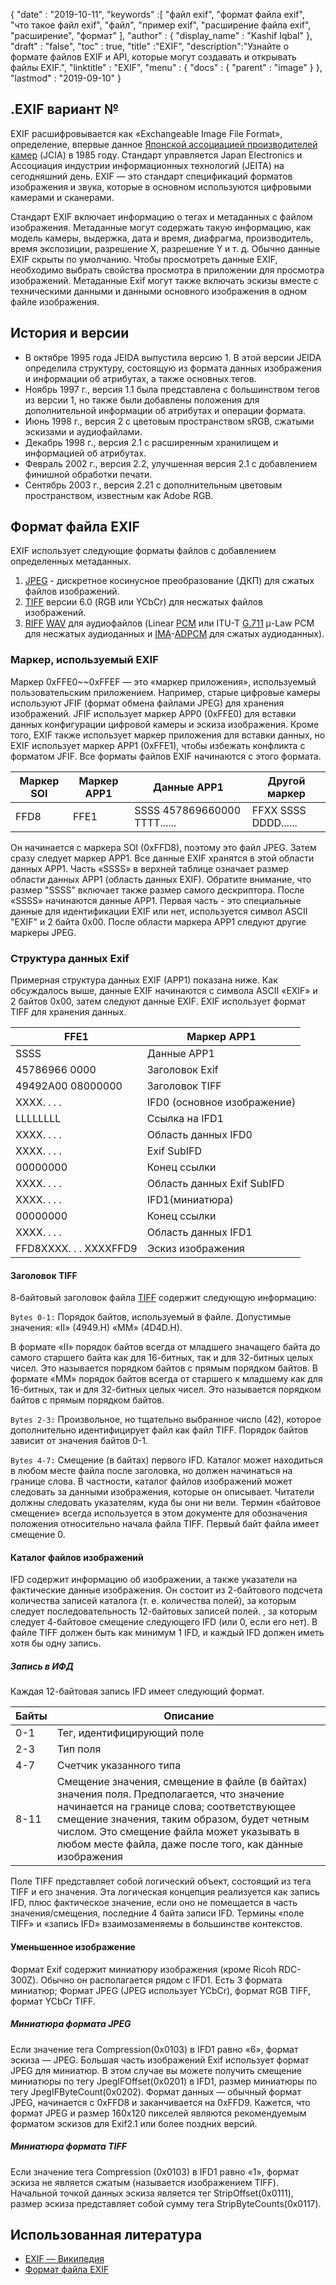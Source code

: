 {
  "date" : "2019-10-11",
  "keywords" :[ "файл exif", "формат файла exif", "что такое файл exif", "файл", "пример exif", "расширение файла exif", "расширение", "формат" ],
  "author" : {
    "display_name" : "Kashif Iqbal"
},
  "draft" : "false",
  "toc" : true,
  "title" :"EXIF",
  "description":"Узнайте о формате файлов EXIF и API, которые могут создавать и открывать файлы EXIF.",
  "linktitle" : "EXIF",
  "menu" : {
    "docs" : {
      "parent" : "image"
}
},
  "lastmod" : "2019-09-10"
}

## .EXIF вариант №
EXIF расшифровывается как «Exchangeable Image File Format», определение, впервые данное [Японской ассоциацией производителей камер](https://en.wikipedia.org/wiki/Japan_Electronic_Industries_Development_Association) (JCIA) в 1985 году. Стандарт управляется Japan Electronics и Ассоциация индустрии информационных технологий (JEITA) на сегодняшний день. EXIF — это стандарт спецификаций форматов изображения и звука, которые в основном используются цифровыми камерами и сканерами.

Стандарт EXIF включает информацию о тегах и метаданных с файлом изображения. Метаданные могут содержать такую информацию, как модель камеры, выдержка, дата и время, диафрагма, производитель, время экспозиции, разрешение X, разрешение Y и т. д. Обычно данные EXIF скрыты по умолчанию. Чтобы просмотреть данные EXIF, необходимо выбрать свойства просмотра в приложении для просмотра изображений. Метаданные Exif могут также включать эскизы вместе с техническими данными и данными основного изображения в одном файле изображения.

## История и версии ##

* В октябре 1995 года JEIDA выпустила версию 1. В этой версии JEIDA определила структуру, состоящую из формата данных изображения и информации об атрибутах, а также основных тегов.
* Ноябрь 1997 г., версия 1.1 была представлена с большинством тегов из версии 1, но также были добавлены положения для дополнительной информации об атрибутах и операции формата.
* Июнь 1998 г., версия 2 с цветовым пространством sRGB, сжатыми эскизами и аудиофайлами.
* Декабрь 1998 г., версия 2.1 с расширенным хранилищем и информацией об атрибутах.
* Февраль 2002 г., версия 2.2, улучшенная версия 2.1 с добавлением финишной обработки печати.
* Сентябрь 2003 г., версия 2.21 с дополнительным цветовым пространством, известным как Adobe RGB.

## Формат файла EXIF

EXIF использует следующие форматы файлов с добавлением определенных метаданных.

1. [JPEG](/ru/image/jpeg/) - дискретное косинусное преобразование (ДКП) для сжатых файлов изображений.
1. [TIFF](/ru/image/tiff/) версии 6.0 (RGB или YCbCr) для несжатых файлов изображений.
1. [RIFF](https://en.wikipedia.org/wiki/Resource_Interchange_File_Format) [WAV](https://en.wikipedia.org/wiki/WAV) для аудиофайлов (Linear [PCM](https://en.wikipedia.org/wiki/Pulse-code_modulation) или ITU-T [G.711](https://en.wikipedia.org/wiki/G.711) μ-Law PCM для несжатых аудиоданных и [ IMA](https://en.wikipedia.org/wiki/Interactive_Multimedia_Association)-[ADPCM](https://en.wikipedia.org/wiki/ADPCM) для сжатых аудиоданных).

### Маркер, используемый EXIF ###

Маркер 0xFFE0~~0xFFEF — это «маркер приложения», используемый пользовательским приложением. Например, старые цифровые камеры используют JFIF (формат обмена файлами JPEG) для хранения изображений. JFIF использует маркер APP0 (0xFFE0) для вставки данных конфигурации цифровой камеры и эскиза изображения. Кроме того, EXIF также использует маркер приложения для вставки данных, но EXIF использует маркер APP1 (0xFFE1), чтобы избежать конфликта с форматом JFIF. Все форматы файлов EXIF начинаются с этого формата.


|Маркер SOI|Маркер APP1|Данные APP1|Другой маркер
---|---|---|---|
|FFD8|FFE1|SSSS 457869660000 TTTT......|FFXX SSSS DDDD......

Он начинается с маркера SOI (0xFFD8), поэтому это файл JPEG. Затем сразу следует маркер APP1. Все данные EXIF хранятся в этой области данных APP1. Часть «SSSS» в верхней таблице означает размер области данных APP1 (область данных EXIF). Обратите внимание, что размер "SSSS" включает также размер самого дескриптора. После «SSSS» начинаются данные APP1. Первая часть - это специальные данные для идентификации EXIF или нет, используется символ ASCII "EXIF" и 2 байта 0x00. После области маркера APP1 следуют другие маркеры JPEG.

### Структура данных Exif ###

Примерная структура данных EXIF (APP1) показана ниже. Как обсуждалось выше, данные EXIF начинаются с символа ASCII «EXIF» и 2 байтов 0x00, затем следуют данные EXIF. EXIF использует формат TIFF для хранения данных.


|FFE1|Маркер APP1
---|---|
|SSSS|Данные APP1|Размер данных APP1
|45786966 0000|Заголовок Exif
|49492A00 08000000|Заголовок TIFF
|XXXX. . . .|IFD0 (основное изображение)|Каталог
|LLLLLLLL|Ссылка на IFD1
|XXXX. . . .|Область данных IFD0
|XXXX. . . .|Exif SubIFD|Каталог
|00000000|Конец ссылки
|XXXX. . . .|Область данных Exif SubIFD
|XXXX. . . .|IFD1(миниатюра)|Каталог
|00000000|Конец ссылки
|XXXX. . . .|Область данных IFD1
|FFD8XXXX. . . XXXXFFD9|Эскиз изображения

#### Заголовок TIFF ####

8-байтовый заголовок файла [TIFF](/ru/image/tiff/) содержит следующую информацию:

`Bytes 0-1:` Порядок байтов, используемый в файле. Допустимые значения: «II» (4949.H) «MM» (4D4D.H).

В формате «II» порядок байтов всегда от младшего значащего байта до самого старшего байта как для 16-битных, так и для 32-битных целых чисел. Это называется порядком байтов с прямым порядком байтов. В формате «MM» порядок байтов всегда от старшего к младшему как для 16-битных, так и для 32-битных целых чисел. Это называется порядком байтов с прямым порядком байтов.

`Bytes 2-3:` Произвольное, но тщательно выбранное число (42), которое дополнительно идентифицирует файл как файл TIFF. Порядок байтов зависит от значения байтов 0-1.

`Bytes 4-7:` Смещение (в байтах) первого IFD. Каталог может находиться в любом месте файла после заголовка, но должен начинаться на границе слова. В частности, каталог файлов изображений может следовать за данными изображения, которые он описывает. Читатели должны следовать указателям, куда бы они ни вели. Термин «байтовое смещение» всегда используется в этом документе для обозначения положения относительно начала файла TIFF. Первый байт файла имеет смещение 0.

#### Каталог файлов изображений ####

IFD содержит информацию об изображении, а также указатели на фактические данные изображения. Он состоит из 2-байтового подсчета количества записей каталога (т. е. количества полей), за которым следует последовательность 12-байтовых записей полей. , за которым следует 4-байтовое смещение следующего IFD (или 0, если его нет). В файле TIFF должен быть как минимум 1 IFD, и каждый IFD должен иметь хотя бы одну запись.

##### Запись в ИФД #####

Каждая 12-байтовая запись IFD имеет следующий формат.


|Байты|Описание
---|---|
|0-1|Тег, идентифицирующий поле
|2-3|Тип поля
|4-7|Счетчик указанного типа
|8-11|Смещение значения, смещение в файле (в байтах) значения поля. Предполагается, что значение начинается на границе слова; соответствующее смещение значения, таким образом, будет четным числом. Это смещение файла может указывать в любом месте файла, даже после того, как данные изображения

Поле TIFF представляет собой логический объект, состоящий из тега TIFF и его значения. Эта логическая концепция реализуется как запись IFD, плюс фактическое значение, если оно не помещается в часть значения/смещения, последние 4 байта записи IFD. Термины «поле TIFF» и «запись IFD» взаимозаменяемы в большинстве контекстов.

#### Уменьшенное изображение ####

Формат Exif содержит миниатюру изображения (кроме Ricoh RDC-300Z). Обычно он располагается рядом с IFD1. Есть 3 формата миниатюр; Формат JPEG (JPEG использует YCbCr), формат RGB TIFF, формат YCbCr TIFF.

##### Миниатюра формата JPEG #####

Если значение тега Compression(0x0103) в IFD1 равно «6», формат эскиза — JPEG. Большая часть изображений Exif использует формат JPEG для миниатюр. В этом случае вы можете получить смещение миниатюры по тегу JpegIFOffset(0x0201) в IFD1, размер миниатюры по тегу JpegIFByteCount(0x0202). Формат данных — обычный формат JPEG, начинается с 0xFFD8 и заканчивается на 0xFFD9. Кажется, что формат JPEG и размер 160x120 пикселей являются рекомендуемым форматом эскизов для Exif2.1 или более поздних версий.

##### Миниатюра формата TIFF #####

Если значение тега Compression (0x0103) в IFD1 равно «1», формат эскиза не является сжатым (называется изображением TIFF). Начальной точкой данных эскиза является тег StripOffset(0x0111), размер эскиза представляет собой сумму тега StripByteCounts(0x0117).

## Использованная литература ##

* [EXIF — Википедия](https://en.wikipedia.org/wiki/Exif)
* [Формат файла EXIF](https://www.media.mit.edu/pia/Research/deepview/exif.html)

